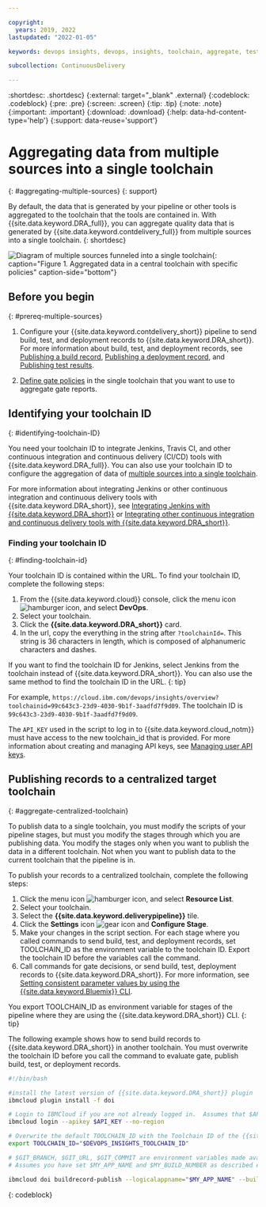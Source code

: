 ```yaml
---

copyright:
  years: 2019, 2022
lastupdated: "2022-01-05"

keywords: devops insights, devops, insights, toolchain, aggregate, test, tests, gate, gate failing, app

subcollection: ContinuousDelivery

---
```


:shortdesc: .shortdesc}
{:external: target="_blank" .external}
{:codeblock: .codeblock}
{:pre: .pre}
{:screen: .screen}
{:tip: .tip}
{:note: .note}
{:important: .important}
{:download: .download}
{:help: data-hd-content-type='help'}
{:support: data-reuse='support'}

# Aggregating data from multiple sources into a single toolchain
{: #aggregating-multiple-sources}
{: support}

By default, the data that is generated by your pipeline or other tools is aggregated to the toolchain that the tools are contained in. With {{site.data.keyword.DRA_full}}, you can aggregate quality data that is generated by {{site.data.keyword.contdelivery_full}} from multiple sources into a single toolchain. 
{: shortdesc}

![Diagram of multiple sources funneled into a single toolchain](images/toolchain_diagram_fed_data.png "Multiple sources into one toolchain"){: caption="Figure 1. Aggregated data in a central toolchain with specific policies" caption-side="bottom"}


## Before you begin
{: #prereq-multiple-sources}

1. Configure your {{site.data.keyword.contdelivery_short}} pipeline to send build, test, and deployment records to {{site.data.keyword.DRA_short}}. For more information about build, test, and deployment records, see  [Publishing a build record](/docs/ContinuousDelivery?topic=ContinuousDelivery-publish-build-cli), [Publishing a deployment record](/docs/ContinuousDelivery?topic=ContinuousDelivery-publish-deploy-cli), and [Publishing test results](/docs/ContinuousDelivery?topic=ContinuousDelivery-publish-test-cli).

1. [Define gate policies](/docs/ContinuousDelivery?topic=ContinuousDelivery-defining-policies-rules) in the single toolchain that you want to use to aggregate gate reports.


## Identifying your toolchain ID
{: #identifying-toolchain-ID}

You need your toolchain ID to integrate Jenkins, Travis CI, and other continuous integration and continuous delivery (CI/CD) tools with {{site.data.keyword.DRA_full}}. You can also use your toolchain ID to configure the aggregation of data of [multiple sources into a single toolchain](/docs/ContinuousDelivery?topic=ContinuousDelivery-aggregating-multiple-sources). 

For more information about integrating Jenkins or other continuous integration and continuous delivery tools with {{site.data.keyword.DRA_short}}, see [Integrating Jenkins with {{site.data.keyword.DRA_short}}](/docs/services/ContinuousDelivery?topic=ContinuousDelivery-publish-build-jenkins) or [Integrating other continuous integration and continuous delivery tools with {{site.data.keyword.DRA_short}}](/docs/ContinuousDelivery?topic=ContinuousDelivery-setting-values-cicd).  

### Finding your toolchain ID
{: #finding-toolchain-id}

Your toolchain ID is contained within the URL. To find your toolchain ID, complete the following steps:

1. From the {{site.data.keyword.cloud}} console, click the menu icon ![hamburger icon](images/icon_hamburger.svg), and select **DevOps**.
2. Select your toolchain. 
3. Click the **{{site.data.keyword.DRA_short}}** card. 
4. In the url, copy the everything in the string after `?toolchainId=`. This string is 36 characters in length, which is composed of alphanumeric characters and dashes. 

If you want to find the toolchain ID for Jenkins, select Jenkins from the toolchain instead of {{site.data.keyword.DRA_short}}. You can also use the same method to find the toolchain ID in the URL. 
{: tip} 

For example, `https://cloud.ibm.com/devops/insights/overview?toolchainid=99c643c3-23d9-4030-9b1f-3aadfd7f9d09`. The toolchain ID is `99c643c3-23d9-4030-9b1f-3aadfd7f9d09`. 

The `API_KEY` used in the script to log in to {{site.data.keyword.cloud_notm}} must have access to the new toolchain_id that is provided. For more information about creating and managing API keys, see [Managing user API keys](/docs/account?topic=account-userapikey).


## Publishing records to a centralized target toolchain
{: #aggregate-centralized-toolchain}

To publish data to a single toolchain, you must modify the scripts of your pipeline stages, but must you modify the stages through which you are publishing data. You modify the stages only when you want to publish the data in a different toolchain. Not when you want to publish data to the current toolchain that the pipeline is in. 

To publish your records to a centralized toolchain, complete the following steps:

1. Click the menu icon ![hamburger icon](images/icon_hamburger.svg), and select **Resource List**.
2. Select your toolchain.
3. Select the **{{site.data.keyword.deliverypipeline}}** tile. 
4. Click the **Settings** icon ![gear icon](images/settings.svg) and **Configure Stage**. 
5. Make your changes in the script section. For each stage where you called commands to send build, test, and deployment records, set TOOLCHAIN_ID as the environment variable to the toolchain ID. Export the toolchain ID before the variables call the command. 
6. Call commands for gate decisions, or send build, test, deployment records to {{site.data.keyword.DRA_short}}. For more information, see [Setting consistent parameter values by using the {{site.data.keyword.Bluemix}} CLI](/docs/ContinuousDelivery?topic=ContinuousDelivery-setting-values-cli).  

You export TOOLCHAIN_ID as environment variable for stages of the pipeline where they are using the {{site.data.keyword.DRA_short}} CLI.
{: tip}

The following example shows how to send build records to {{site.data.keyword.DRA_short}} in another toolchain. You must overwrite the toolchain ID before you call the command to evaluate gate, publish build, test, or deployment records.

```bash
#!/bin/bash

#install the latest version of {{site.data.keyword.DRA_short}} plugin
ibmcloud plugin install -f doi

# Login to IBMCloud if you are not already logged in.  Assumes that $API_KEY environment variable has been set as a secured property in environment variable
ibmcloud login --apikey $API_KEY --no-region

# Overwrite the default TOOLCHAIN_ID with the Toolchain ID of the {{site.data.keyword.DRA_short}} instance you would like to send data to
export TOOLCHAIN_ID="$DEVOPS_INSIGHTS_TOOLCHAIN_ID"

# $GIT_BRANCH, $GIT_URL, $GIT_COMMIT are environment variables made available by the {{site.data.keyword.contdelivery_short}} pipeline
# Assumes you have set $MY_APP_NAME and $MY_BUILD_NUMBER as described earlier

ibmcloud doi buildrecord-publish --logicalappname="$MY_APP_NAME" --buildnumber="$MY_BUILD_NUMBER" --branch $GIT_BRANCH --repositoryurl $GIT_URL --commitid $GIT_COMMIT --status pass
```
{: codeblock}
